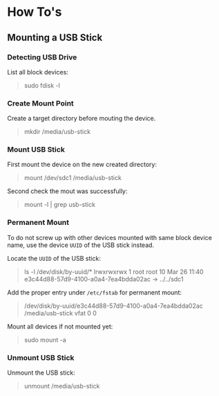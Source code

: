 # How To's

## Mounting a USB Stick

### Detecting USB Drive

List all block devices:

> sudo fdisk -l

### Create Mount Point

Create a target directory before mouting the device.

> mkdir /media/usb-stick

### Mount USB Stick

First mount the device on the new created directory:

> mount /dev/sdc1 /media/usb-stick

Second check the mout was successfully:

> mount -l | grep usb-stick

### Permanent Mount

To do not screw up with other devices mounted with same block device name, use the device `UUID` of the USB stick instead.

Locate the `UUID` of the USB stick:

> ls -l /dev/disk/by-uuid/*
> lrwxrwxrwx 1 root root 10 Mar 26 11:40 e3c44d88-57d9-4100-a0a4-7ea4bdda02ac -> ../../sdc1

Add the proper entry under `/etc/fstab` for permanent mount:

> /dev/disk/by-uuid/e3c44d88-57d9-4100-a0a4-7ea4bdda02ac    /media/usb-stick         vfat   0   0

Mount all devices if not mounted yet:

> sudo mount -a

### Unmount USB Stick

Unmount the USB stick:

> unmount /media/usb-stick
